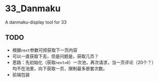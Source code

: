 # 33_Danmaku
 A danmaku-display tool for 33

## TODO
* 根据`next`参数可控获取下一页内容
* 可以一直获取下去，但是问题是，获取几页？
* 思路：先初始化（获取`next=0`）一次池，再次请求，当一页评论（20个？）均不在池里，向下获取一页，限制最多嵌套次数。
* 前端包装
